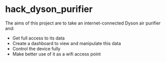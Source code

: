 # hack_dyson_purifier

The aims of this project are to take an internet-connected Dyson air purifier 
and:
* Get full access to its data
* Create a dashboard to view and manipulate this data
* Control the device fully
* Make better use of it as a wifi access point